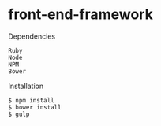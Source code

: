 # front-end-framework
Dependencies

    Ruby
    Node
    NPM
    Bower

Installation

    $ npm install
    $ bower install
    $ gulp
